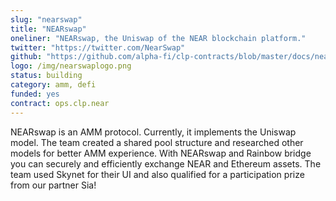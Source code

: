 ```yaml
---
slug: "nearswap"
title: "NEARswap"
oneliner: "NEARswap, the Uniswap of the NEAR blockchain platform."
twitter: "https://twitter.com/NearSwap"
github: "https://github.com/alpha-fi/clp-contracts/blob/master/docs/nearswap.md"
logo: /img/nearswaplogo.png
status: building
category: amm, defi
funded: yes
contract: ops.clp.near
---
```


NEARswap is an AMM protocol. Currently, it implements the Uniswap model. The team created a shared pool structure and researched other models for better AMM experience. With NEARswap and Rainbow bridge you can securely and efficiently exchange NEAR and Ethereum assets. The team used Skynet for their UI and also qualified for a participation prize from our partner Sia! 
